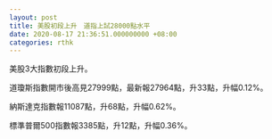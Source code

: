```yaml
---
layout: post
title: 美股初段上升　道指上試28000點水平
date: 2020-08-17 21:36:51.000000000 +08:00
categories: rthk
---
```


美股3大指數初段上升。

道瓊斯指數開市後高見27999點，最新報27964點，升33點，升幅0.12%。

納斯達克指數報11087點，升68點，升幅0.62%。

標準普爾500指數報3385點，升12點，升幅0.36%。
